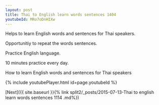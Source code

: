 ```yaml
---
layout: post
title: Thai to English learn words sentences 1404 
youtubeId: MRo7oDnHIXw
---
```

 
 
Helps to learn English words and sentences for Thai speakers.

Opportunitiy to repeat the words sentences. 

Practice English language. 
 
10 minutes practice every day. 
 
How to learn English words and sentences for Thai speakers 
 
{% include youtubePlayer.html id=page.youtubeId %}
 
 
[Next]({{ site.baseurl }}{% link  split2/_posts/2015-07-13-Thai to english learn words sentences 1114 .md%})
 
